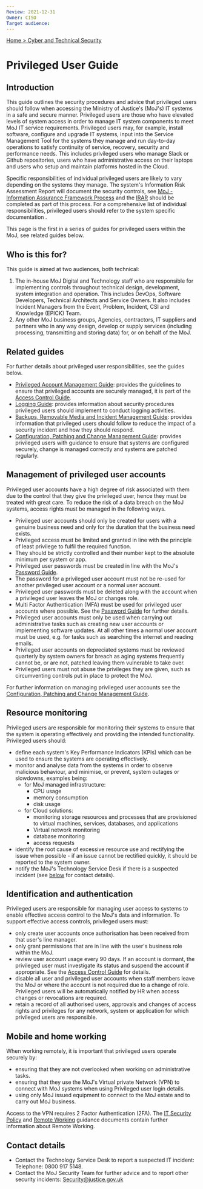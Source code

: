 ```yaml
---
Review: 2021-12-31
Owner: CISO
Target audience:
---
```


[Home > Cyber and Technical Security](home-security-policies-guides.md)

# Privileged User Guide

## Introduction

This guide outlines the security procedures and advice that privileged users should follow when accessing the Ministry of Justice's (MoJ's) IT systems in a safe and secure manner. Privileged users are those who have elevated levels of system access in order to manage IT system components to meet MoJ IT service requirements. Privileged users may, for example, install software, configure and upgrade IT systems, input into the Service Management Tool for the systems they manage and run day-to-day operations to satisfy continuity of service, recovery, security and performance needs.  This includes privileged users who manage Slack or Github repositories, users who have administrative access on their laptops and users who setup and maintain platforms hosted in the Cloud.

Specific responsibilities of individual privileged users are likely to vary depending on the systems they manage. The system's Information Risk Assessment Report will document the security controls, see [MoJ - Information Assurance Framework Process](https://docs.google.com/document/d/1vQOlnD1Xixlw20p7OuO8nleV8qt0BfvVWvXkPQurZ3A/edit?usp=sharing) and the [IRAR](https://docs.google.com/document/d/1MeJJtfHpwR1XM_okk3Pi4gW0bpcnLDdt5OXwddB7-Bk/edit?ts=5e25c004) should be completed as part of this process. For a comprehensive list of individual responsibilities, privileged users should refer to the system specific documentation .

This page is the first in a series of guides for privileged users within the MoJ, see related guides below.

## Who is this for?

This guide is aimed at two audiences, both technical:

1. The in-house MoJ Digital and Technology staff who are responsible for implementing controls throughout technical design, development, system integration and operation. This includes DevOps, Software Developers, Technical Architects and Service Owners. It also includes Incident Managers from the Event, Problem, Incident, CSI and Knowledge (EPICK) Team.
2. Any other MoJ business groups, Agencies, contractors, IT suppliers and partners who in any way design, develop or supply services (including processing, transmitting and storing data) for, or on behalf of the MoJ.

## Related guides

For further details about privileged user responsibilities, see the guides below.

- [Privileged Account Management Guide](https://ministryofjustice.github.io/security-guidance/privileged-account-management-guide/#privileged-account-management-guide): provides the guidelines to ensure that privileged accounts are securely managed, it is part of the [Access Control Guide](https://ministryofjustice.github.io/security-guidance/access-control-guide/#access-control-guide).
- [Logging Guide](privileged-user-logging-and-protective-monitoring-guide.md): provides information about security procedures privileged users should implement to conduct logging activities.
- [Backups, Removable Media and Incident Management Guide](privileged-user-backups-removable-media-and-incident-management-guide.md): provides information that privileged users should follow to reduce the impact of a security incident and how they should respond.
- [Configuration, Patching and Change Management Guide](https://github.com/ministryofjustice/security-guidance/blob/Local/policies/privileged-user-configuration-and-change-management-guide.md): provides privileged users with guidance to ensure that systems are configured securely, change is managed correctly and systems are patched regularly.

## Management of privileged user accounts

Privileged user accounts have a high degree of risk associated with them due to the control that they give the privileged user, hence they must be treated with great care. To reduce the risk of a data breach on the MoJ systems, access rights must be managed in the following ways.

- Privileged user accounts should only be created for users with a genuine business need and only for the duration that the business need exists.
- Privileged access must be limited and granted in line with the principle of least privilege to fulfil the required function.
- They should be strictly controlled and their number kept to the absolute minimum per system or app.
- Privileged user passwords must be created in line with the MoJ's [Password Guide](https://ministryofjustice.github.io/security-guidance/password-creation-and-authentication-guide/#password-creation-and-authentication-guide).
- The password for a privileged user account must not be re-used for another privileged user account or a normal user account.
- Privileged user passwords must be deleted along with the account when a privileged user leaves the MoJ or changes role.
- Multi Factor Authentication (MFA) must be used for privileged user accounts where possible. See the [Password Guide](https://ministryofjustice.github.io/security-guidance/password-creation-and-authentication-guide/#password-creation-and-authentication-guide) for further details.
- Privileged user accounts must only be used when carrying out administrative tasks such as creating new user accounts or implementing software updates. At all other times a normal user account must be used, e.g. for tasks such as searching the internet and reading emails.
- Privileged user accounts on depreciated systems must be reviewed quarterly by system owners for breach as aging systems frequently cannot be, or are not, patched leaving them vulnerable to take over.
- Privileged users must not abuse the privileges they are given, such as circumventing controls put in place to protect the MoJ.

For further information on managing privileged user accounts see the [Configuration, Patching and Change Management Guide](https://github.com/ministryofjustice/security-guidance/blob/Local/policies/privileged-user-configuration-and-change-management-guide.md).

## Resource monitoring

Privileged users are responsible for monitoring their systems to ensure that the system is operating effectively and providing the intended functionality.  Privileged users should:

- define each system's Key Performance Indicators (KPIs) which can be used to ensure the systems are operating effectively.
- monitor and analyse data from the systems in order to observe malicious behaviour, and minimise, or prevent, system outages or slowdowns, examples being:
  * for MoJ managed infrastructure:
    - CPU usage
    - memory consumption
    - disk usage
  * for Cloud solutions:
    -  monitoring storage resources and processes that are provisioned to virtual machines, services, databases, and applications
    - Virtual network monitoring
    - database monitoring
    - access requests 
- identify the root cause of excessive resource use and rectifying the issue when possible - if an issue cannot be rectified quickly, it should be reported to the system owner.
- notify the MoJ's Technology Service Desk if there is a suspected incident (see [below](#contact-details) for contact details).

## Identification and authentication

Privileged users are responsible for managing user access to systems to enable effective access control to the MoJ's data and information. To support effective access controls, privileged users must:

- only create user accounts once authorisation has been received from that user's line manager.
- only grant permissions that are in line with the user's business role within the MoJ.
- review user account usage every 90 days. If an account is dormant, the privileged user must investigate its status and suspend the account if appropriate. See the [Access Control Guide](https://ministryofjustice.github.io/security-guidance/access-control-guide/#access-control-guide) for details.
- disable all user and privileged user accounts when staff members leave the MoJ or where the account is not required due to a change of role. Privileged users will be automatically notified by HR when access changes or revocations are required.
- retain a record of all authorised users, approvals and changes of access rights and privileges for any network, system or application for which privileged users are responsible.

## Mobile and home working

When working remotely, it is important that privileged users operate securely by:

- ensuring that they are not overlooked when working on administrative tasks.
- ensuring that they use the MoJ's Virtual private Network (VPN) to connect with MoJ systems when using Privileged user login details.
- using only MoJ issued equipment to connect to the MoJ estate and to carry out MoJ business.

Access to the VPN requires 2 Factor Authentication (2FA). The [IT Security Policy](https://ministryofjustice.github.io/security-guidance/it-security-policy-overview/#it-security-policy-overview) and [Remote Working](https://ministryofjustice.github.io/security-guidance/remote-working/#remote-working) guidance documents contain further information about Remote Working.

## Contact details

- Contact the Technology Service Desk to report a suspected IT incident: Telephone: 0800 917 5148.
- Contact the MoJ Security Team for further advice and to report other security incidents: [Security@justice.gov.uk](mailto:Security@justice.gov.uk)
